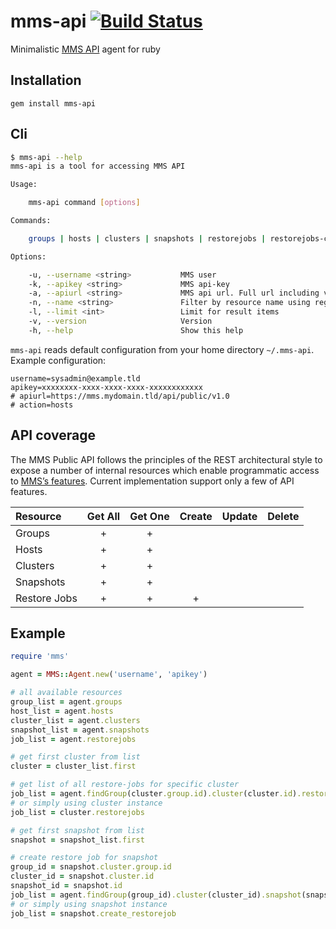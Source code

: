 mms-api [![Build Status](https://travis-ci.org/cargomedia/mms-api.png)](https://travis-ci.org/cargomedia/mms-api)
=======
Minimalistic [MMS API](http://mms.mongodb.com/) agent for ruby

Installation
------------
```
gem install mms-api
```

Cli
---
```bash
$ mms-api --help
mms-api is a tool for accessing MMS API

Usage:

	mms-api command [options]

Commands:

	groups | hosts | clusters | snapshots | restorejobs | restorejobs-create

Options:

    -u, --username <string>           MMS user
    -k, --apikey <string>             MMS api-key
    -a, --apiurl <string>             MMS api url. Full url including version: https://mms.mydomain.tld/api/public/v1.0
    -n, --name <string>               Filter by resource name using regexp
    -l, --limit <int>                 Limit for result items
    -v, --version                     Version
    -h, --help                        Show this help
```

`mms-api` reads default configuration from your home directory `~/.mms-api`. Example configuration:

```
username=sysadmin@example.tld
apikey=xxxxxxxx-xxxx-xxxx-xxxx-xxxxxxxxxxxx
# apiurl=https://mms.mydomain.tld/api/public/v1.0
# action=hosts
```

API coverage
------------
The MMS Public API follows the principles of the REST architectural style to expose a number of internal resources which enable programmatic access to [MMS’s features](http://mms.mongodb.com/help/reference/api/). Current implementation support only a few of API features.

|Resource|Get All|Get One|Create|Update|Delete|
|:---|:---:|:---:|:---:|:---:|:---:|
|Groups| + | + | | | | |
|Hosts| + | + | | | | |
|Clusters| + | + | | | | |
|Snapshots| + | + | | | | |
|Restore Jobs| + | + | + | | | |


Example
-------
```ruby
require 'mms'

agent = MMS::Agent.new('username', 'apikey')

# all available resources
group_list = agent.groups
host_list = agent.hosts
cluster_list = agent.clusters
snapshot_list = agent.snapshots
job_list = agent.restorejobs

# get first cluster from list
cluster = cluster_list.first

# get list of all restore-jobs for specific cluster
job_list = agent.findGroup(cluster.group.id).cluster(cluster.id).restorejobs
# or simply using cluster instance
job_list = cluster.restorejobs

# get first snapshot from list
snapshot = snapshot_list.first

# create restore job for snapshot
group_id = snapshot.cluster.group.id
cluster_id = snapshot.cluster.id
snapshot_id = snapshot.id
job_list = agent.findGroup(group_id).cluster(cluster_id).snapshot(snapshot_id).create_restorejob
# or simply using snapshot instance
job_list = snapshot.create_restorejob
```
